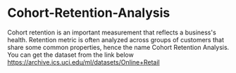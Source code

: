 # Cohort-Retention-Analysis
Cohort retention is an important measurement that reflects a business's health. Retention metric is often analyzed across groups of customers that share some common properties, hence the name Cohort Retention Analysis. 
You can get the dataset from the link below
https://archive.ics.uci.edu/ml/datasets/Online+Retail
